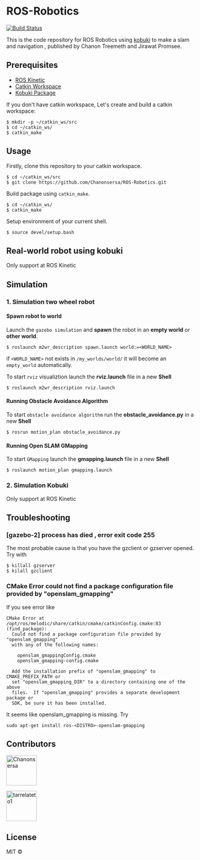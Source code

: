 # ROS-Robotics
[![Build Status](https://travis-ci.com/Chanonsersa/ROS-Robotics.svg?branch=master)](https://travis-ci.com/Chanonsersa/ROS-Robotics)

This is the code repository for ROS Robotics using [kobuki](http://kobuki.yujinrobot.com/about2/) to make a slam and navigation , published by Chanon Treemeth and Jirawat Promsee.

## Prerequisites

* [ROS Kinetic](http://wiki.ros.org/kinetic/Installation/Ubuntu)
* [Catkin Workspace](http://wiki.ros.org/catkin/workspaces)
* [Kobuki Package](http://wiki.ros.org/kobuki/Tutorials/Installation)

If you don't have catkin workspace, Let's create and build a catkin workspace:

```
$ mkdir -p ~/catkin_ws/src
$ cd ~/catkin_ws/
$ catkin_make
```

## Usage

Firstly, clone this repository to your catkin workspace.

```
$ cd ~/catkin_ws/src
$ git clone https://github.com/Chanonsersa/ROS-Robotics.git
```

Build package using `catkin_make`.

```
$ cd ~/catkin_ws/
$ catkin_make
```

Setup environment of your current shell.

`$ source devel/setup.bash`

## Real-world robot using kobuki

Only support at ROS Kinetic

## Simulation

### 1. Simulation two wheel robot

#### Spawn robot to world

Launch the `gazebo simulation` and **spawn** the robot in an **empty world** or **other world**.

`$ roslaunch m2wr_description spawn.launch world:=<WORLD_NAME>`

if `<WORLD_NAME>` not exists in `/my_worlds/world/` it will become an `empty_world` automatically.

To start `rviz` visualiztion launch the **rviz.launch** file in a new **Shell** 

`$ roslaunch m2wr_description rviz.launch`

#### Running Obstacle Avoidance Algorithm

To start `obstacle avoidance algorithm` run the **obstacle_avoidance.py** in a new **Shell**

`$ rosrun motion_plan obstacle_avoidance.py`

#### Running Open SLAM GMapping

To start `GMapping` launch the **gmapping.launch** file in a new **Shell**

`$ roslaunch motion_plan gmapping.launch`

### 2. Simulation Kobuki

Only support at ROS Kinetic

## Troubleshooting
### [gazebo-2] process has died , error exit code 255
The most probable cause is that you have the gzclient or gzserver opened. Try with

```
$ killall gzserver
$ kilall gzclient
```

### CMake Error could not find a package configuration file provided by "openslam_gmapping"
If you see error like

```
CMake Error at /opt/ros/melodic/share/catkin/cmake/catkinConfig.cmake:83 (find_package):
  Could not find a package configuration file provided by "openslam_gmapping"
  with any of the following names:

    openslam_gmappingConfig.cmake
    openslam_gmapping-config.cmake

  Add the installation prefix of "openslam_gmapping" to CMAKE_PREFIX_PATH or
  set "openslam_gmapping_DIR" to a directory containing one of the above
  files.  If "openslam_gmapping" provides a separate development package or
  SDK, be sure it has been installed.
```
It seems like openslam_gmapping is missing. Try

`sudo apt-get install ros-<DISTRO>-openslam-gmapping`


## Contributors

<a href="https://github.com/Chanonsersa"><img src="https://avatars0.githubusercontent.com/u/36321701?s=460&v=4" title="Chanonsersa" width="80" height="80"></a>

<a href="https://github.com/tarrelateto1"><img src="https://avatars1.githubusercontent.com/u/47720165?s=460&v=4" title="tarrelateto1" width="80" height="80"></a>

## License

MIT ©
